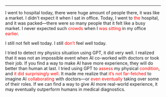 
---

I went to hospital today, there were huge amount of people there, it was like a market. I didn't expect it when I sat in office.
Today, I went to <span style="color:rgb(255, 0, 0)">the</span> hospital, and it was packed—there were so many people that it felt like a busy market. I never expected such <span style="color:rgb(255, 0, 0)">crowds</span> when I <span style="color:rgb(255, 0, 0)">was sitting</span> in my office <span style="color:rgb(255, 0, 0)">earlier</span>.

I still not felt well today.
I still <span style="color:rgb(255, 0, 0)">don’t</span> feel well today.

I tried to detect my physics situation using GPT, it did very well. I realized that it was not an impossible event when AI co-worked with doctors or took their job. If you find a way to make AI have more experience, they will do better than human at last.
I tried using GPT to <span style="color:rgb(255, 0, 0)">assess</span> my physical <span style="color:rgb(255, 0, 0)">condition</span>, and <span style="color:rgb(255, 0, 0)">it did surprisingly well</span>. It made me realize that <span style="color:rgb(255, 0, 0)">it’s not far-fetched</span> to imagine AI <span style="color:rgb(255, 0, 0)">collaborating</span> with doctors—or <span style="color:rgb(255, 0, 0)">even eventually</span> taking over some of their roles. If we can find a way to give AI more real-world experience, it may eventually outperform humans in medical diagnostics.
